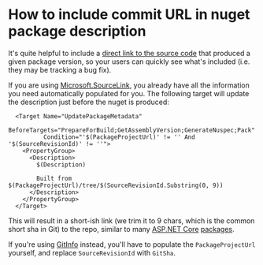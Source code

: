 # How to include commit URL in nuget package description

It's quite helpful to include a [direct link to the source code](https://www.nuget.org/packages/Microsoft.AspnetCore.Authorization) that produced a given package version, so your users can quickly see what's included \(i.e. they may be tracking a bug fix\). 

If you are using [Microsoft.SourceLink](https://www.nuget.org/packages?q=Microsoft.SourceLink), you already have all the information you need automatically populated for you. The following target will update the description just before the nuget is produced:

```markup
  <Target Name="UpdatePackageMetadata" 
          BeforeTargets="PrepareForBuild;GetAssemblyVersion;GenerateNuspec;Pack"
          Condition="'$(PackageProjectUrl)' != '' And '$(SourceRevisionId)' != ''">
    <PropertyGroup>
      <Description>
        $(Description)

        Built from $(PackageProjectUrl)/tree/$(SourceRevisionId.Substring(0, 9))
      </Description>
    </PropertyGroup>
  </Target>
```

This will result in a short-ish link \(we trim it to 9 chars, which is the common short sha in Git\) to the repo, similar to many [ASP.NET Core](https://www.nuget.org/packages/Microsoft.AspNetCore.Http/) [packages](https://www.nuget.org/packages/Microsoft.AspNetCore.Mvc.Core/).

If you're using [GitInfo](https://www.nuget.org/packages/GitInfo/) instead, you'll have to populate the `PackageProjectUrl` yourself, and replace `SourceRevisionId` with `GitSha`.

